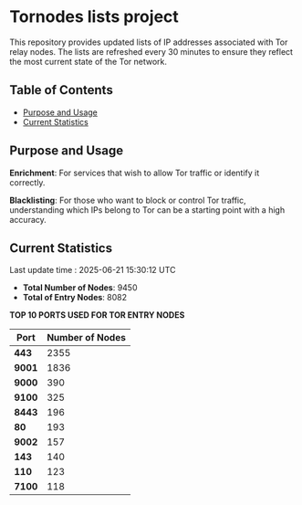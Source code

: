 # Tornodes lists project

This repository provides updated lists of IP addresses associated with Tor relay nodes. The lists are refreshed every 30 minutes to ensure they reflect the most current state of the Tor network.

## Table of Contents

- [Purpose and Usage](#purpose-and-usage)
- [Current Statistics](#current-statistics)


## Purpose and Usage

**Enrichment**: For services that wish to allow Tor traffic or identify it correctly.

**Blacklisting**: For those who want to block or control Tor traffic, understanding which IPs belong to Tor can be a starting point with a high accuracy.

## Current Statistics

Last update time : 2025-06-21 15:30:12 UTC

- **Total Number of Nodes**: 9450
- **Total of Entry Nodes**: 8082

**TOP 10 PORTS USED FOR TOR ENTRY NODES**

| **Port** | **Number of Nodes** |
|------|-----------------|
| **443**   | 2355  |
| **9001**   | 1836  |
| **9000**   | 390  |
| **9100**   | 325  |
| **8443**   | 196  |
| **80**   | 193  |
| **9002**   | 157  |
| **143**   | 140  |
| **110**   | 123  |
| **7100**   | 118  |


